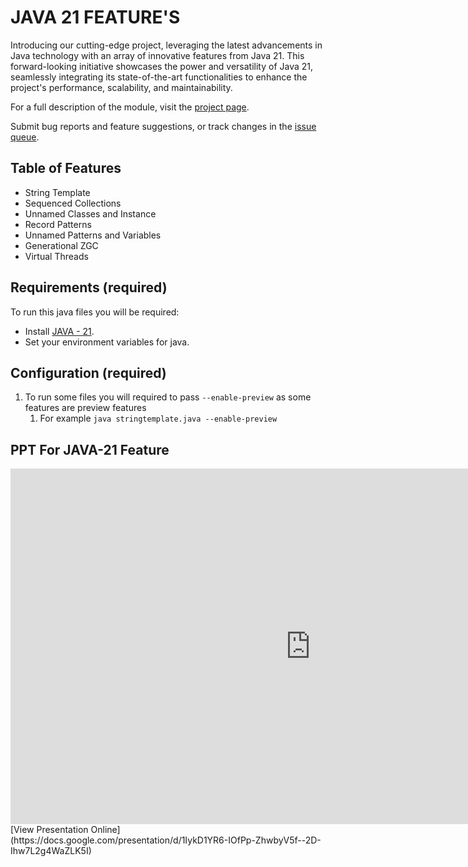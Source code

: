 # JAVA 21 FEATURE'S


Introducing our cutting-edge project, leveraging the latest advancements in Java technology with an array of innovative features from Java 21. This forward-looking initiative showcases the power and versatility of Java 21, seamlessly integrating its state-of-the-art functionalities to enhance the project's performance, scalability, and maintainability.

For a full description of the module, visit the
[project page](https://github.com/prince-116/JAVA21).

Submit bug reports and feature suggestions, or track changes in the
[issue queue](https://github.com/prince-116/JAVA21/issues).


## Table of Features

- String Template
- Sequenced Collections
- Unnamed Classes and Instance
- Record Patterns
- Unnamed Patterns and Variables
- Generational ZGC
- Virtual Threads


## Requirements (required)

To run this java files you will be required:

- Install [JAVA - 21](https://www.oracle.com/java/technologies/downloads/).
- Set your environment variables for java.


## Configuration (required)

1. To run some files you will required to pass ```--enable-preview``` as some features are preview features
   1. For example ```java stringtemplate.java --enable-preview```

## PPT For JAVA-21 Feature
<iframe src="https://docs.google.com/presentation/d/1IykD1YR6-IOfPp-ZhwbyV5f--2D-Ihw7L2g4WaZLK5I" frameborder="0" width="960" height="569" allowfullscreen="true" mozallowfullscreen="true" webkitallowfullscreen="true"></iframe>
[View Presentation Online](https://docs.google.com/presentation/d/1IykD1YR6-IOfPp-ZhwbyV5f--2D-Ihw7L2g4WaZLK5I)


